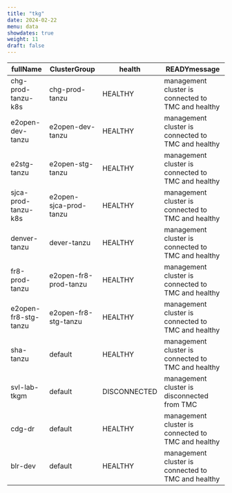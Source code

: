 ```yaml
---
title: "tkg"
date: 2024-02-22
menu: data
showdates: true
weight: 11
draft: false
---
```

<!--more-->
| fullName             | ClusterGroup           | health       | READYmessage                                       |
| -------------------- | ---------------------- | ------------ | -------------------------------------------------- |
| chg-prod-tanzu-k8s   | chg-prod-tanzu         | HEALTHY      | management cluster is connected to TMC and healthy |
| e2open-dev-tanzu     | e2open-dev-tanzu       | HEALTHY      | management cluster is connected to TMC and healthy |
| e2stg-tanzu          | e2open-stg-tanzu       | HEALTHY      | management cluster is connected to TMC and healthy |
| sjca-prod-tanzu-k8s  | e2open-sjca-prod-tanzu | HEALTHY      | management cluster is connected to TMC and healthy |
| denver-tanzu         | dever-tanzu            | HEALTHY      | management cluster is connected to TMC and healthy |
| fr8-prod-tanzu       | e2open-fr8-prod-tanzu  | HEALTHY      | management cluster is connected to TMC and healthy |
| e2open-fr8-stg-tanzu | e2open-fr8-stg-tanzu   | HEALTHY      | management cluster is connected to TMC and healthy |
| sha-tanzu            | default                | HEALTHY      | management cluster is connected to TMC and healthy |
| svl-lab-tkgm         | default                | DISCONNECTED | management cluster is disconnected from TMC        |
| cdg-dr               | default                | HEALTHY      | management cluster is connected to TMC and healthy |
| blr-dev              | default                | HEALTHY      | management cluster is connected to TMC and healthy |
